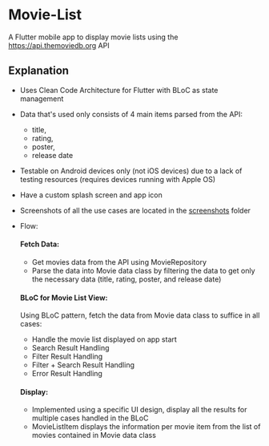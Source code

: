 # Movie-List

A Flutter mobile app to display movie lists using the https://api.themoviedb.org API

## Explanation

- Uses Clean Code Architecture for Flutter with BLoC as state management
  
- Data that's used only consists of 4 main items parsed from the API:
  -  title,
  -  rating,
  -  poster,
  -  release date

- Testable on Android devices only (not iOS devices) due to a lack of testing resources (requires devices running with Apple OS)
  
- Have a custom splash screen and app icon
  
- Screenshots of all the use cases are located in the [screenshots](https://github.com/farhan3001/Movie-List/tree/master/screenshots) folder
    
- Flow:
  #### Fetch Data:
    - Get movies data from the API using MovieRepository
    - Parse the data into Movie data class by filtering the data to get only the necessary data (title, rating, poster, and release date)
  #### BLoC for Movie List View:
    Using BLoC pattern, fetch the data from Movie data class to suffice in all cases:
  
    - Handle the movie list displayed on app start
    - Search Result Handling
    - Filter Result Handling
    - Filter + Search Result Handling
    - Error Result Handling
  #### Display:
    - Implemented using a specific UI design, display all the results for multiple cases handled in the BLoC
    - MovieListItem displays the information per movie item from the list of movies contained in Movie data class 
